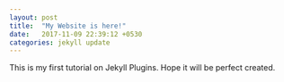 ```yaml
---
layout: post
title:  "My Website is here!"
date:   2017-11-09 22:39:12 +0530
categories: jekyll update
---
```


This is my first tutorial on Jekyll Plugins. Hope it will be perfect created.